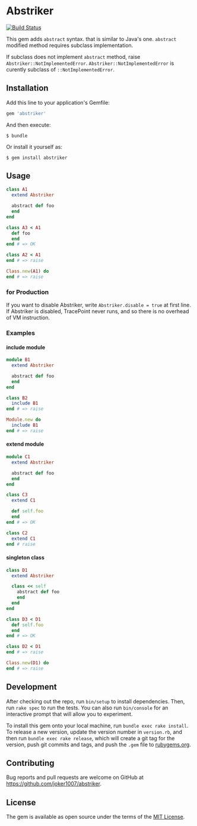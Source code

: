 # Abstriker
[![Build Status](https://travis-ci.org/joker1007/abstriker.svg?branch=master)](https://travis-ci.org/joker1007/abstriker)

This gem adds `abstract` syntax. that is similar to Java's one.
`abstract` modified method requires subclass implementation.

If subclass does not implement `abstract` method, raise `Abstriker::NotImplementedError`.
`Abstriker::NotImplementedError` is curently subclass of `::NotImplementedError`.

## Installation

Add this line to your application's Gemfile:

```ruby
gem 'abstriker'
```

And then execute:

    $ bundle

Or install it yourself as:

    $ gem install abstriker

## Usage

```ruby
class A1
  extend Abstriker

  abstract def foo
  end
end

class A3 < A1
  def foo
  end
end # => OK

class A2 < A1
end # => raise

Class.new(A1) do
end # => raise
```

### for Production
If you want to disable Abstriker, write `Abstriker.disable = true` at first line.
If Abstriker is disabled, TracePoint never runs, and so there is no overhead of VM instruction.

### Examples

#### include module

```ruby
module B1
  extend Abstriker

  abstract def foo
  end
end

class B2
  include B1
end # => raise

Module.new do
  include B1
end # => raise
```

#### extend module

```ruby
module C1
  extend Abstriker

  abstract def foo
  end
end

class C3
  extend C1

  def self.foo
  end
end # => OK

class C2
  extend C1
end # raise
```

#### singleton class

```ruby
class D1
  extend Abstriker

  class << self
    abstract def foo
    end
  end
end

class D3 < D1
  def self.foo
  end
end # => OK

class D2 < D1
end # => raise

Class.new(D1) do
end # => raise

```

## Development

After checking out the repo, run `bin/setup` to install dependencies. Then, run `rake spec` to run the tests. You can also run `bin/console` for an interactive prompt that will allow you to experiment.

To install this gem onto your local machine, run `bundle exec rake install`. To release a new version, update the version number in `version.rb`, and then run `bundle exec rake release`, which will create a git tag for the version, push git commits and tags, and push the `.gem` file to [rubygems.org](https://rubygems.org).

## Contributing

Bug reports and pull requests are welcome on GitHub at https://github.com/joker1007/abstriker.

## License

The gem is available as open source under the terms of the [MIT License](https://opensource.org/licenses/MIT).
